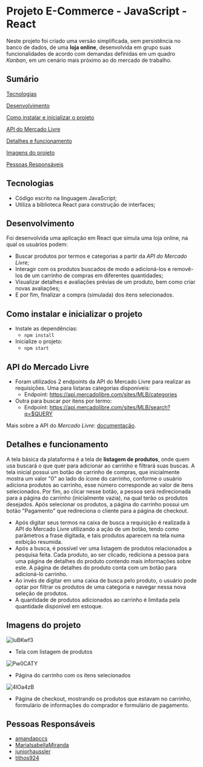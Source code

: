 # Projeto E-Commerce - JavaScript - React
Neste projeto foi criado uma versão simplificada, sem persistência no banco de dados, de uma **loja online**, desenvolvida em grupo suas funcionalidades de acordo com demandas definidas em um quadro _Kanban_, em um cenário mais próximo ao do mercado de trabalho.

## Sumário

[Tecnologias](#tecnologias)

[Desenvolvimento](#desenvolvimento)

[Como instalar e inicializar o projeto](#como-instalar-e-inicializar-o-projeto)

[API do Mercado Livre](#api-do-mercado-livre)

[Detalhes e funcionamento](#detalhes-e-funcionamento)

[Imagens do projeto](#imagens-do-projeto)

[Pessoas Responsáveis](#pessoas-responsáveis)

## Tecnologias
- Código escrito na linguagem JavaScript;
- Utiliza a biblioteca React para construção de interfaces;

## Desenvolvimento
Foi desenvolvida uma aplicação em React que simula uma loja online, na qual os usuários podem:
  - Buscar produtos por termos e categorias a partir da _API do Mercado Livre_;
  - Interagir com os produtos buscados de modo a adicioná-los e removê-los de um carrinho de compras em diferentes quantidades;
  - Visualizar detalhes e avaliações prévias de um produto, bem como criar novas avaliações;
  - E por fim, finalizar a compra (simulada) dos itens selecionados.

## Como instalar e inicializar o projeto
- Instale as dependências:
  - `npm install`
- Inicialize o projeto:
  - `npm start`

## API do Mercado Livre
- Foram utilizados 2 endpoints da API do Mercado Livre para realizar as requisições. Uma para listaras categorias disponíveis:
  - Endpoint: https://api.mercadolibre.com/sites/MLB/categories
- Outra para buscar por itens por termo:
  - Endpoint: https://api.mercadolibre.com/sites/MLB/search?q=$QUERY
 
Mais sobre a API do _Mercado Livre_: [documentação](https://developers.mercadolivre.com.br/pt_br/itens-e-buscas).

## Detalhes e funcionamento
 A tela básica da plataforma é a tela de **listagem de produtos**, onde quem usa buscará o que quer para adicionar ao carrinho e filtrará suas buscas.
A tela inicial possui um botão de carrinho de compras, que inicialmente mostra um valor "0" ao lado do ícone do carrinho, conforme o usuário adiciona produtos ao carrinho, esse número corresponde ao valor de itens selecionados. Por fim, ao clicar nesse botão, a pessoa será redirecionada para a página do carrinho (inicialmente vazia), na qual terão os produtos desejados. Após selecionar os produtos, a página do carrinho possui um botão "Pagamento" que redireciona o cliente para a página de checkout.

- Após digitar seus termos na caixa de busca a requisição é realizada à API do Mercado Livre utilizando a ação de um botão, tendo como parâmetros a frase digitada, e tais produtos aparecem na tela numa exibição resumida.
- Após a busca, é possível ver uma listagem de produtos relacionados a pesquisa feita. Cada produto, ao ser clicado, rediciona a pessoa para uma  página de detalhes do produto contendo mais informações sobre este. A página de detalhes do produto conta com um botão para adicioná-lo carrinho.
- Ao invés de digitar em uma caixa de busca pelo produto, o usuário pode optar por filtrar os produtos de uma categoria e navegar nessa nova seleção de produtos.
- A quantidade de produtos adicionados ao carrinho é limitada pela quantidade disponível em estoque.

## Imagens do projeto
![IuBKwf3](https://user-images.githubusercontent.com/97243572/169661582-1678f82f-6aab-417d-a075-bcb8c5eb4c8c.png)
- Tela com listagem de produtos

![Pw0CATY](https://user-images.githubusercontent.com/97243572/169661597-49805e12-d66d-476b-8f2b-d30044b533df.png)
- Página do carrinho com os itens selecionados

![4lOa4zB](https://user-images.githubusercontent.com/97243572/169661609-be3239d8-83aa-4ea0-b4ee-c46e230a49e2.png)
- Página de checkout, mostrando os produtos que estavam no carrinho, formulário de informações do comprador e formulário de pagamento.

## Pessoas Responsáveis
- [amandapccs](https://github.com/amandapccs)
- [MariaIsabellaMiranda](https://github.com/MariaIsabellaMiranda)
- [juniorhaussler](https://github.com/juniorhaussler)
- [tithos924](https://github.com/tithos924)

